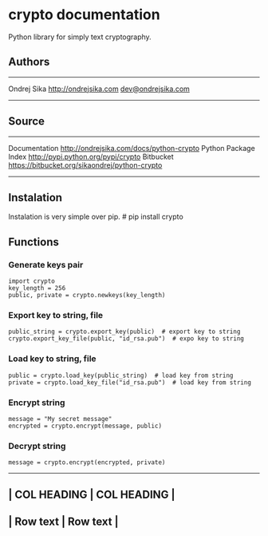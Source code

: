 crypto documentation
====================

Python library for simply text cryptography.

Authors
-------

 ------------- ---------------------------- ---------------------
  Ondrej Sika   <http://ondrejsika.com>   dev@ondrejsika.com 
 ------------- ---------------------------- ---------------------

Source
------

 ------------------------ -----------------------------------------------------
  Documentation            <http://ondrejsika.com/docs/python-crypto>
  Python Package Index     <http://pypi.python.org/pypi/crypto>
  Bitbucket                <https://bitbucket.org/sikaondrej/python-crypto>
 ------------------------ -----------------------------------------------------

Instalation
-----------

Instalation is very simple over pip.
    # pip install crypto

Functions
---------

### Generate keys pair
    import crypto
    key_length = 256
    public, private = crypto.newkeys(key_length)

### Export key to string, file
    public_string = crypto.export_key(public)  # export key to string
    crypto.export_key_file(public, "id_rsa.pub")  # expo key to string

### Load key to string, file
    public = crypto.load_key(public_string)  # load key from string
    private = crypto.load_key_file("id_rsa.pub")  # load key from string

### Encrypt string
    message = "My secret message"
    encrypted = crypto.encrypt(message, public)

### Decrypt string
    message = crypto.encrypt(encrypted, private)

-------------------------------------------------
| COL HEADING       |   COL HEADING             |
-------------------------------------------------
| Row text          | Row text                  |
-------------------------------------------------